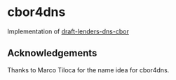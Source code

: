 # cbor4dns
Implementation of [draft-lenders-dns-cbor]

## Acknowledgements
Thanks to Marco Tiloca for the name idea for cbor4dns.

[draft-lenders-dns-cbor]: https://datatracker.ietf.org/doc/draft-lenders-dns-cbor/
